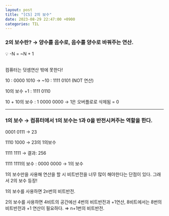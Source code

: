 ```yaml
---
layout: post
title: "[CS] 2의 보수"
date: 2023-08-29 22:47:00 +0900
categories: TIL
---
```


### 2의 보수란? → 양수를 음수로, 음수를 양수로 바꿔주는 연산.

<aside>
💡 -N = ~N + 1
</aside>

<br>

컴퓨터는 덧셈연산 밖에 못한다!

10 : 0000 1010 → ~10 : 1111 0101 (NOT 연산)

10의 보수 +1 : 1111 0110

10 + 10의 보수 : 1 0000 0000 → 1은 오버플로로 삭제됨 = 0

---

### 1의 보수 → 컴퓨터에서 1의 보수는 1과 0을 반전시켜주는 역할을 한다.

0001 0111 → 23

1110 1000 → 23의 1의보수

1111 1111 → 결과: 256

1111 1111의 보수 : 0000 0000 → 1의 보수

1의 보수만을 사용해 연산을 할 시 비트반전을 너무 많이 해야한다는 단점이 있다. 그래서 2의 보수 등장!

1의 보수를 사용하면 2n번의 비트반전.

2의 보수를 사용하면 4비트의 공간에선 4번의 비트반전과 +1연산, 8비트에서는 8번의 비트반전과 +1 연산이 필요하다. ⇒ n+1번의 비트반전.
